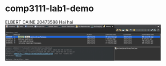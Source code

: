 # comp3111-lab1-demo

ELBERT CAINE
20473588
Hai hai
<img src="Screen Shot 2019-02-20 at 3.03.12 PM.png">
